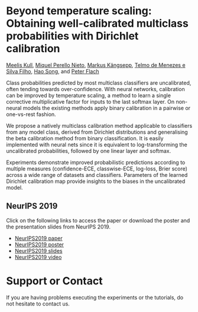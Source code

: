 # Beyond temperature scaling: Obtaining well-calibrated multiclass probabilities with Dirichlet calibration

[Meelis Kull], [Miquel Perello Nieto], [Markus Kängsepp], [Telmo de Menezes e Silva Filho], [Hao Song], and [Peter Flach]

Class probabilities predicted by most multiclass classifiers are uncalibrated, often tending towards over-confidence. With neural networks, calibration can be improved by temperature scaling, a method to learn a single corrective multiplicative factor for inputs to the last softmax layer. On non-neural models the existing methods apply binary calibration in a pairwise or one-vs-rest fashion.

We propose a natively multiclass calibration method applicable to classifiers from any model class,
derived from Dirichlet distributions and generalising the beta calibration method from binary classification.
It is easily implemented with neural nets since it is equivalent to log-transforming the uncalibrated probabilities, followed by one linear layer and softmax.

Experiments demonstrate improved probabilistic predictions according to multiple measures (confidence-ECE, classwise-ECE, log-loss, Brier score) across a wide range of datasets and classifiers. Parameters of the learned Dirichlet calibration map provide insights to the biases in the uncalibrated model. 

## NeurIPS 2019

Click on the following links to access the paper or download the poster and the presentation slides from NeurIPS 2019.

* [NeurIPS2019 paper]
* [NeurIPS2019 poster] 
* [NeurIPS2019 slides]
* [NeurIPS2019 video] 

# Support or Contact

If you are having problems executing the experiments or the tutorials, do not hesitate to contact us.

[//]: # (References)
   [Meelis Kull]: <http://www.bris.ac.uk/engineering/people/meelis-kull/>
   [Miquel Perello Nieto]: <https://www.perellonieto.com/>
   [Markus Kängsepp]: <https://www.linkedin.com/in/markus-k%C3%A4ngsepp-10a95a142/?originalSubdomain=ee>
   [Telmo de Menezes e Silva Filho]: <https://www.researchgate.net/profile/Telmo_Silva_Filho>
   [Hao Song]: <http://www.bristol.ac.uk/engineering/people/hao-song/index.html>
   [Peter Flach]: <https://www.cs.bris.ac.uk/~flach/>
   [NeurIPS2019 paper]: <https://github.com/dirichletcal/tobeadded>
   [NeurIPS2019 poster]: <https://github.com/dirichletcal/tobeadded>
   [NeurIPS2019 slides]: <https://github.com/dirichletcal/tobeadded>
   [NeurIPS2019 video]: <https://github.com/dirichletcal/tobeadded>
